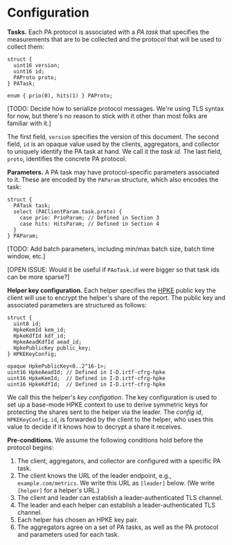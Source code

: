 # Configuration

**Tasks.**
Each PA protocol is associated with a *PA task* that specifies the measurements
that are to be collected and the protocol that will be used to collect them:

```
struct {
  uint16 version;
  uint16 id;
  PAProto proto;
} PATask;

enum { prio(0), hits(1) } PAProto;
```
[TODO: Decide how to serialize protocol messages. We're using TLS syntax for
now, but there's no reason to stick with it other than most folks are familiar
with it.]

The first field, `version` specifies the version of this document. The second
field, `id` is an opaque value used by the clients, aggregators, and collector
to uniquely identify the PA task at hand. We call it the *task id*. The last
field, `proto`, identifies the concrete PA protocol.

**Parameters.**
A PA task may have protocol-specific parameters associated to it. These are
encoded by the `PAParam` structure, which also encodes the task:

```
struct {
  PATask task;
  select (PAClientParam.task.proto) {
    case prio: PrioParam; // Defined in Section 3
    case hits: HitsParam; // Defined in Section 4
  }
} PAParam;
```

[TODO: Add batch parameters, including min/max batch size, batch time window,
etc.]

[OPEN ISSUE: Would it be useful if `PAoTask.id` were bigger so that task ids can
be more sparse?]

**Helper key configuration.**
Each helper specifies the
[HPKE](https://datatracker.ietf.org/doc/draft-irtf-cfrg-hpke/) public key the
client will use to encrypt the helper's share of the report. The public key and
associated parameters are structured as follows:

```
struct {
  uint8 id;
  HpkeKemId kem_id;
  HpkeKdfId kdf_id;
  HpkeAeadKdfId aead_id;
  HpkePublicKey public_key;
} HPKEKeyConfig;

opaque HpkePublicKey<0..2^16-1>;
uint16 HpkeAeadId; // Defined in I-D.irtf-cfrg-hpke
uint16 HpkeKemId;  // Defined in I-D.irtf-cfrg-hpke
uint16 HpkeKdfId;  // Defined in I-D.irtf-cfrg-hpke
```

We call this the helper's *key configation*. The key configuration is used to
set up a base-mode HPKE context to use to derive symmetric keys for protecting
the shares sent to the helper via the leader. The *config id*,
`HPKEKeyConfig.id`, is forwarded by the client to the helper, who uses this
value to decide if it knows how to decrypt a share it receives.

**Pre-conditions.**
We assume the following conditions hold before the protocol begins:
1. The client, aggregators, and collector are configured with a specific PA task.
1. The client knows the URL of the leader endpoint, e.g., `example.com/metrics`.
   We write this URL as `[leader]` below. (We write `[helper]` for a helper's
   URL.)
1. The client and leader can establish a leader-authenticated TLS channel.
1. The leader and each helper can establish a leader-authenticated TLS channel.
1. Each helper has chosen an HPKE key pair.
1. The aggregators agree on a set of PA tasks, as well as the PA protocol and
   parameters used for each task.

